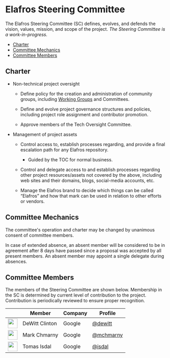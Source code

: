 # Elafros Steering Committee

The Elafros Steering Committee (SC) defines, evolves, and defends the vision,
values, mission, and scope of the project. *The Steering Committee is a
work-in-progress.*

*   [Charter](#charter)
*   [Committee Mechanics](#committee-mechanics)
*   [Committee Members](#committee-members)

## Charter

* Non-technical project oversight

  * Define policy for the creation and administration of community
    groups, including [Working Groups](WORKING-GROUPS.md) and Committees.

  * Define and evolve project governance structures and policies, including
    project role assignment and contributor promotion.

  * Approve members of the Tech Oversight Committee.

* Management of project assets

  * Control access to, establish processes regarding, and provide a final
    escalation path for any Elafros repository.

    * Guided by the TOC for normal business.

  * Control and delegate access to and establish processes regarding other
    project resources/assets not covered by the above, including web sites and
    their domains, blogs, social-media accounts, etc.

  * Manage the Elafros brand to decide which things can be called “Elafros” and
    how that mark can be used in relation to other efforts or vendors.

## Committee Mechanics

The committee's operation and charter may be changed by unanimous consent of
committee members.

In case of extended absence, an absent member will be considered to be in
agreement after 8 days have passed since a proposal was accepted by all present
members. An absent member may appoint a single delegate during absences.

<!-- TODO ## Committee Meeting -->

## Committee Members

The members of the Steering Committee are shown below. Membership in the SC is
determined by current level of contribution to the project. Contribution is
periodically reviewed to ensure proper recognition.

&nbsp; | Member | Company | Profile
------ | ----- | ------- | -------
<img width="30px" src="https://github.com/dewitt.png"> | DeWitt Clinton | Google | [@dewitt](https://github.com/dewitt)
<img width="30px" src="https://github.com/mchmarny.png">| Mark Chmarny | Google | [@mchmarny](https://github.com/mchmarny)
<img width="30px" src="https://github.com/isdal.png">| Tomas Isdal | Google | [@isdal](https://github.com/isdal)
